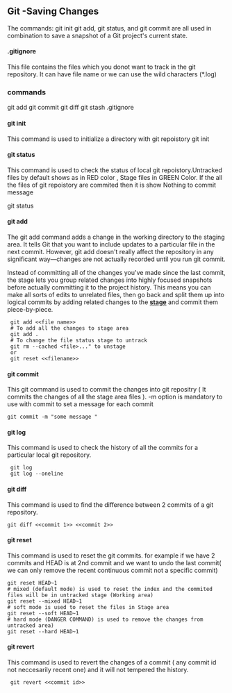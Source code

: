## Git -Saving Changes

The commands: git init git add, git status, and git commit are all used in combination to save a snapshot of a Git project's current state.

#### .gitignore
This file contains the files which you donot want to track in the git repository. It can have file name or we can use the wild characters (*.log)

### commands

git add git commit git diff git stash .gitignore

#### git init
This command is used to initialize a directory with git repoistory
   git init

#### git status
This command is used to check the status of local git repoistory.Untracked files by default shows as in RED color , Stage files in GREEN Color. If the all the files of git repoistory are commited then it is show Nothing to commit message

   git status

#### git add
The git add command adds a change in the working directory to the staging area. It tells Git that you want to include updates to a particular file in the next commit. However, git add doesn't really affect the repository in any significant way—changes are not actually recorded until you run git commit.

Instead of committing all of the changes you've made since the last commit, the stage lets you group related changes into highly focused snapshots before actually committing it to the project history. This means you can make all sorts of edits to unrelated files, then go back and split them up into logical commits by adding related changes to the <b><u>stage</u></b> and commit them piece-by-piece. 

     git add <<file name>>
     # To add all the changes to stage area
     git add .       
     # To change the file status stage to untrack
     git rm --cached <file>..." to unstage
     or
     git reset <<filename>>
#### git commit
This git command is used to commit the changes into git repositry ( It commits the changes of all the stage area files ). -m option is mandatory to use with commit to set a message for each commit

    git commit -m "some message "

#### git log
This command is used to check the history of all the commits for a particular local git repository.
   
     git log
     git log --oneline

#### git diff
This command is used to find the difference between 2 commits of a git repository.

    git diff <<commit 1>> <<commit 2>>

#### git reset
This command is used to reset the git commits. for example if we have 2 commits and HEAD is at 2nd commit and we want to undo the last commit( we can only remove the recent continuous commit not a specific commit)

    git reset HEAD~1
    # mixed (default mode) is used to reset the index and the commited files will be in untracked stage (Working area)
    git reset --mixed HEAD~1
    # soft mode is used to reset the files in Stage area
    git reset --soft HEAD~1
    # hard mode (DANGER COMMAND) is used to remove the changes from untracked area)
    git reset --hard HEAD~1
    
#### git revert
 This command is used to revert the changes of a commit ( any commit id not neccesarily recent one) and it will not tempered the history.
 
     git revert <<commit id>>


